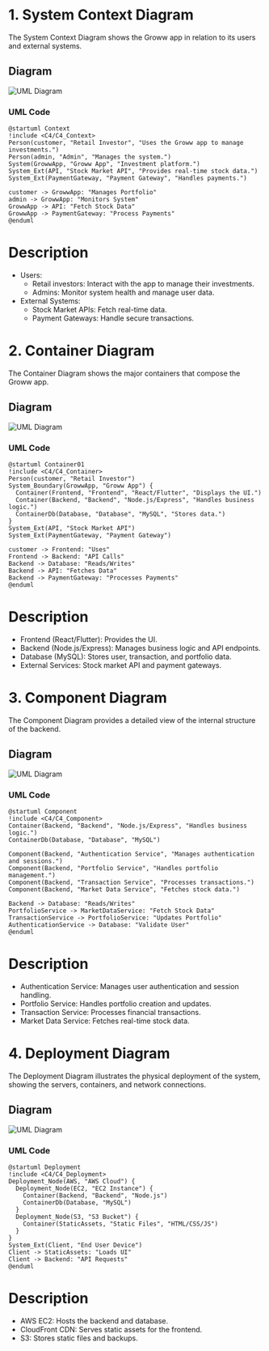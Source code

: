 # 1. System Context Diagram
The System Context Diagram shows the Groww app in relation to its users and external systems.
## Diagram
![UML Diagram](https://www.plantuml.com/plantuml/dpng/NP1FJm8n4CNl_HJZdZ0HlN0YXa1GaGF9HkAPJ7P7QUYVJMSMs6zlssLLEBLvytklypfdmI2jDR3qJkWiwawxohGrmVDoyhISx2xwJ9KKsBjHrR9uI-41YWyIr0RMxaXH2qMKFfaOP4-m2lvq0cmQ40yM7NuJw0nQSiAFnVqGYBNLBbeNwKmPcqptCTona4tqDjz6ENVHD97hduZtP5h_PaDZKBvy-EVQlPvbj2ZNaTkAhmwmmN0WWIWbRndyKTV440ZDMBGbu8pLA7YJKcAN7bcXq0cxPEu5k2WfxnrTRM9S4qT3MJNy6undC9IO_fKjVOXB6-qBbJ_a5lDEYmyC_Ig56cQHIpKYyaPIxQ7lzuA2ryprtjDSkYBcOS25cfEhMslK3m00)
### UML Code
```uml
@startuml Context
!include <C4/C4_Context>
Person(customer, "Retail Investor", "Uses the Groww app to manage investments.")
Person(admin, "Admin", "Manages the system.")
System(GrowwApp, "Groww App", "Investment platform.")
System_Ext(API, "Stock Market API", "Provides real-time stock data.")
System_Ext(PaymentGateway, "Payment Gateway", "Handles payments.")

customer -> GrowwApp: "Manages Portfolio"
admin -> GrowwApp: "Monitors System"
GrowwApp -> API: "Fetch Stock Data"
GrowwApp -> PaymentGateway: "Process Payments"
@enduml
```

# Description 

- Users:
    - Retail investors: Interact with the app to manage their investments.
    - Admins: Monitor system health and manage user data.
- External Systems:
    - Stock Market APIs: Fetch real-time data.
    - Payment Gateways: Handle secure transactions.

# 2. Container Diagram
The Container Diagram shows the major containers that compose the Groww app.

## Diagram

![UML Diagram](https://www.plantuml.com/plantuml/dpng/NP9FJy904CNl_HHZJoLHgWadOmXG_aWYfag8Hx9i9rBPxZQxKw4nVdTdeLNmzlBURzvs9Xqu4fQgGa5YD8bSexsz2wvoBLML8JmalJZfhN-pVf2YTKP7id9a2hJN4BuYPmhc-XFPis4dMDQEi5YFJAKpOUjePir-FonBXeyIM8ST-0hWxzLeQbcYpXXgPNXi5vBYgQg8q7fZdBjIYTe1RH5Myow_Trup4d9tQccKdtas6NO_N3mvb1QTyzQZq9b21vlAvPezKEOzb__QnfjeB4XiX4CUQQKVNzJBboSlbhmorsIS-U7lTld9WQ9XEZyHSWSBONT8m1PJPqmgwW8rpGJXNjICDmOq3jD1UsouwKDxcti8LmvT6BI63vkLEUDt815ACU3D9cytO83lchdupUQ4bmnFSZn5ablUoqzSn9VVosHgZUJxCTj4N3TWcF-fu0S0)

### UML Code
```uml
@startuml Container01
!include <C4/C4_Container>
Person(customer, "Retail Investor")
System_Boundary(GrowwApp, "Groww App") {
  Container(Frontend, "Frontend", "React/Flutter", "Displays the UI.")
  Container(Backend, "Backend", "Node.js/Express", "Handles business logic.")
  ContainerDb(Database, "Database", "MySQL", "Stores data.")
}
System_Ext(API, "Stock Market API")
System_Ext(PaymentGateway, "Payment Gateway")

customer -> Frontend: "Uses"
Frontend -> Backend: "API Calls"
Backend -> Database: "Reads/Writes"
Backend -> API: "Fetches Data"
Backend -> PaymentGateway: "Processes Payments"
@enduml
```

# Description

- Frontend (React/Flutter): Provides the UI.
- Backend (Node.js/Express): Manages business logic and API endpoints.
- Database (MySQL): Stores user, transaction, and portfolio data.
- External Services: Stock market API and payment gateways.

# 3. Component Diagram
The Component Diagram provides a detailed view of the internal structure of the backend.

## Diagram

![UML Diagram](https://www.plantuml.com/plantuml/dpng/TP51Jpen4CNl_HJpxub_ed3XH0n15uq7CIYYHpDqHwXqsqsdQ_JRsyAoL2EtoSpytdlJJZYW3qrbe71LxIpP8FvfgqnJ4bmKmq4nVEqcOr4u6r1RyhqhL5kovHd8jfAnl7SbzTzvSFrPUs9EhLkqfI66LSEHOmRZrbhrvV-ZrdJLcsB05J95u50cUFQrUBYBgwABaFbUDc4JErfXqCx2Wlo7LdiCBQw90Nzkn2J0n1nhZW7-59qx7zwSqQxJosweks6rSwWYUqheoQDbLB-ZpRrJn1p5GhTmEiqC_PO2f2V9HMueg4sKuE3K5ieuJGAYvU1y38T7785y92nvyE9r89QYkw-LIyjxbuIqpL5h0OkTGPf8aHsKiRbUYoxhc8ZuE98Y_weSptC-ez49X2MJbs8IBsag8xu1)

### UML Code
```uml
@startuml Component
!include <C4/C4_Component>
Container(Backend, "Backend", "Node.js/Express", "Handles business logic.")
ContainerDb(Database, "Database", "MySQL")

Component(Backend, "Authentication Service", "Manages authentication and sessions.")
Component(Backend, "Portfolio Service", "Handles portfolio management.")
Component(Backend, "Transaction Service", "Processes transactions.")
Component(Backend, "Market Data Service", "Fetches stock data.")

Backend -> Database: "Reads/Writes"
PortfolioService -> MarketDataService: "Fetch Stock Data"
TransactionService -> PortfolioService: "Updates Portfolio"
AuthenticationService -> Database: "Validate User"
@enduml
```

# Description
- Authentication Service: Manages user authentication and session handling.
- Portfolio Service: Handles portfolio creation and updates.
- Transaction Service: Processes financial transactions.
- Market Data Service: Fetches real-time stock data.

# 4. Deployment Diagram
The Deployment Diagram illustrates the physical deployment of the system, showing the servers, containers, and network connections.

## Diagram

![UML Diagram](https://www.plantuml.com/plantuml/dpng/ROz1Jm8n48Nl_HLZJqkYaWWdOmXGC6B0g9Lu96KxXqgtgypKI0p_tLaX0GqzJ5xxlkRDwnExDUSgmWZVOxsfCB4w2wcCsIFSc6xRT1S7gwSEUl5GUom6h_OSj4mmiSvUj-1R0VodnkPAA9amIPAOIjo1SaoTs8M4wsBeoXKcB-1UQP7Dzyitqgs_y6XPZ1oxfICKQBQnJzDVP7iYt7O4iHqOvdA5V2BOikDG3eYGIT3T5Mv3H6fMk7kPJTl6slQztMTibTqGOxKOVt5XOi34JRtaOKwubWK-GzDGxIouwC5nn3NeQUqymNoYZv1zQN47ZnDune-CnAHLNnvp5TKF)

### UML Code
```uml
@startuml Deployment
!include <C4/C4_Deployment>
Deployment_Node(AWS, "AWS Cloud") {
  Deployment_Node(EC2, "EC2 Instance") {
    Container(Backend, "Backend", "Node.js")
    ContainerDb(Database, "MySQL")
  }
  Deployment_Node(S3, "S3 Bucket") {
    Container(StaticAssets, "Static Files", "HTML/CSS/JS")
  }
}
System_Ext(Client, "End User Device")
Client -> StaticAssets: "Loads UI"
Client -> Backend: "API Requests"
@enduml
```

# Description
- AWS EC2: Hosts the backend and database.
- CloudFront CDN: Serves static assets for the frontend.
- S3: Stores static files and backups.
